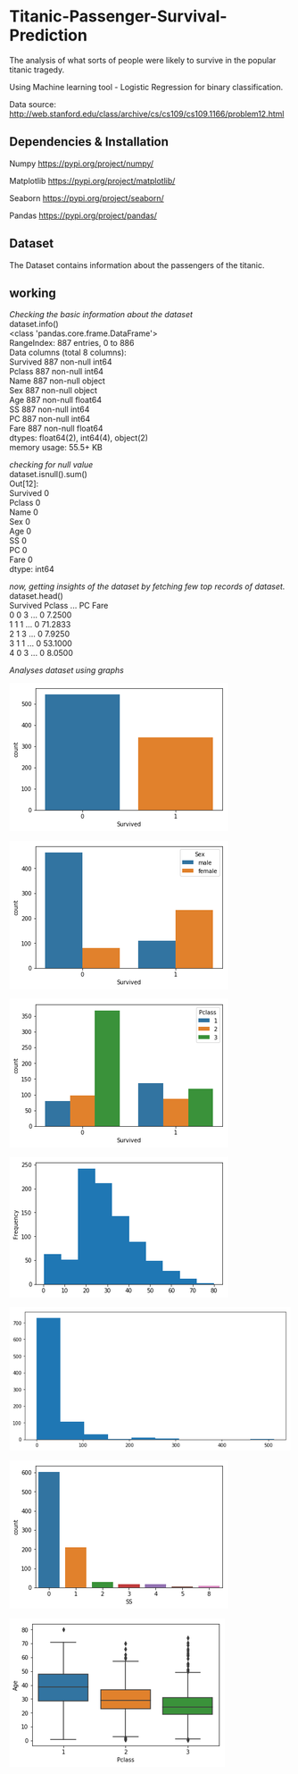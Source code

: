# Titanic-Passenger-Survival-Prediction
The analysis of what sorts of people were likely to survive in the popular titanic tragedy.

Using Machine learning tool - Logistic Regression for binary classification.

Data source: http://web.stanford.edu/class/archive/cs/cs109/cs109.1166/problem12.html 

## Dependencies & Installation
Numpy https://pypi.org/project/numpy/

Matplotlib https://pypi.org/project/matplotlib/

Seaborn https://pypi.org/project/seaborn/

Pandas https://pypi.org/project/pandas/

## Dataset
The Dataset contains information about the passengers of the titanic.


## working 
*Checking the basic information about the dataset* <br>
dataset.info()<br>
<class 'pandas.core.frame.DataFrame'><br>
RangeIndex: 887 entries, 0 to 886<br>
Data columns (total 8 columns):<br>
Survived    887 non-null int64<br>
Pclass      887 non-null int64<br>
Name        887 non-null object<br>
Sex         887 non-null object<br>
Age         887 non-null float64<br>
SS          887 non-null int64<br>
PC          887 non-null int64<br>
Fare        887 non-null float64<br>
dtypes: float64(2), int64(4), object(2)<br>
memory usage: 55.5+ KB<br>

*checking for null value*<br>
dataset.isnull().sum()<br>
Out[12]: <br>
Survived    0<br>
Pclass      0<br>
Name        0<br>
Sex         0<br>
Age         0<br>
SS          0<br>
PC          0<br>
Fare        0<br>
dtype: int64<br>


*now, getting insights of the dataset by fetching few top records of dataset.*<br>
dataset.head() <br>
Survived  Pclass   ...    PC     Fare<br>
0         0       3   ...     0   7.2500<br>
1         1       1   ...     0  71.2833<br>
2         1       3   ...     0   7.9250<br>
3         1       1   ...     0  53.1000<br>
4         0       3   ...     0   8.0500<br>



*Analyses dataset using graphs*

![Image of bar graph](https://github.com/prashantsihag03/Titanic-Passenger-Survival-Prediction/blob/master/graphs/survived_graph.png)

![Image of bar graph](https://github.com/prashantsihag03/Titanic-Passenger-Survival-Prediction/blob/master/graphs/survival_wrt_gender.png)

![Image of bar graph](https://github.com/prashantsihag03/Titanic-Passenger-Survival-Prediction/blob/master/graphs/Survival_wrt_pclass.png)

![Image of bar graph](https://github.com/prashantsihag03/Titanic-Passenger-Survival-Prediction/blob/master/graphs/freq_wrt_age.png)

![Image of bar graph](https://github.com/prashantsihag03/Titanic-Passenger-Survival-Prediction/blob/master/graphs/freq_wrt_fare.png)

![Image of bar graph](https://github.com/prashantsihag03/Titanic-Passenger-Survival-Prediction/blob/master/graphs/count_wrt_ss.png)

![Image of bar graph](https://github.com/prashantsihag03/Titanic-Passenger-Survival-Prediction/blob/master/graphs/age_wrt_pclass.png)

